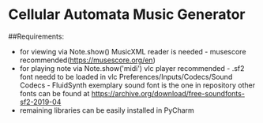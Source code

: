 # Cellular Automata Music Generator

##Requirements:
 - for viewing via Note.show() MusicXML reader is needed - musescore recommended(https://musescore.org/en)
 - for playing note via Note.show('midi') vlc player recommended - .sf2 font needd to be loaded in vlc Preferences/Inputs/Codecs/Sound Codecs - FluidSynth exemplary sound font is the one in repository other fonts can be found at https://archive.org/download/free-soundfonts-sf2-2019-04
 - remaining libraries can be easily installed in PyCharm

